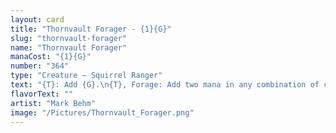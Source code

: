 ```yaml
---
layout: card
title: "Thornvault Forager - {1}{G}"
slug: "thornvault-forager"
name: "Thornvault Forager"
manaCost: "{1}{G}"
number: "364"
type: "Creature — Squirrel Ranger"
text: "{T}: Add {G}.\n{T}, Forage: Add two mana in any combination of colors. (To forage, exile three cards from your graveyard or sacrifice a Food.)\n{3}{G}, {T}: Search your library for a Squirrel card, reveal it, put it into your hand, then shuffle."
flavorText: ""
artist: "Mark Behm"
image: "/Pictures/Thornvault_Forager.png"
---
```


